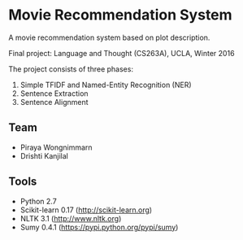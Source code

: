 # Movie Recommendation System

A movie recommendation system based on plot description.

Final project: Language and Thought (CS263A), UCLA, Winter 2016

The project consists of three phases:  
1. Simple TFIDF and Named-Entity Recognition (NER)   
2. Sentence Extraction  
3. Sentence Alignment  

## Team
* Piraya Wongnimmarn
* Drishti Kanjilal

## Tools
* Python 2.7
* Scikit-learn 0.17 (http://scikit-learn.org)
* NLTK 3.1 (http://www.nltk.org)
* Sumy 0.4.1 (https://pypi.python.org/pypi/sumy)